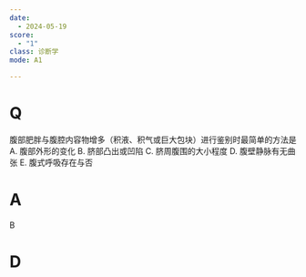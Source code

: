 ```yaml
---
date:
  - 2024-05-19
score:
  - "1"
class: 诊断学
mode: A1

---
```

# Q
腹部肥胖与腹腔内容物增多（积液、积气或巨大包块）进行鉴别时最简单的方法是
A. 腹部外形的变化 
B. 脐部凸出或凹陷 
C. 脐周腹围的大小程度
D. 腹壁静脉有无曲张 
E. 腹式呼吸存在与否

# A

B


# D
